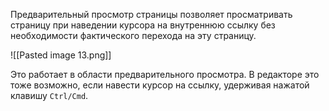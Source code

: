 Предварительный просмотр страницы позволяет просматривать страницу при наведении курсора на внутреннюю ссылку без необходимости фактического перехода на эту страницу.

![[Pasted image 13.png]]

Это работает в области предварительного просмотра. В редакторе это тоже возможно, если навести курсор на ссылку, удерживая нажатой клавишу `Ctrl/Cmd`.